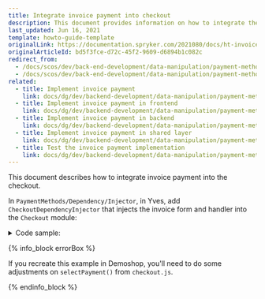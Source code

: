```yaml
---
title: Integrate invoice payment into checkout
description: This document provides information on how to integrate the invoice payment into the checkout.
last_updated: Jun 16, 2021
template: howto-guide-template
originalLink: https://documentation.spryker.com/2021080/docs/ht-invoice-payment-checkout
originalArticleId: bd5f3fce-d72c-45f2-9609-d6894b1c082c
redirect_from:
  - /docs/scos/dev/back-end-development/data-manipulation/payment-methods/invoice/integrate-invoice-payment-into-checkout.html
  - /docs/scos/dev/back-end-development/data-manipulation/payment-methods/invoice/integrating-invoice-payment-into-checkout.html
related:
  - title: Implement invoice payment
    link: docs/dg/dev/backend-development/data-manipulation/payment-methods/invoice/implement-invoice-payment.html
  - title: Implement invoice payment in frontend
    link: docs/dg/dev/backend-development/data-manipulation/payment-methods/invoice/implement-invoice-payment-in-frontend.html
  - title: Implement invoice payment in backend
    link: docs/dg/dev/backend-development/data-manipulation/payment-methods/invoice/implement-invoice-payment-in-backend.html
  - title: Implement invoice payment in shared layer
    link: docs/dg/dev/backend-development/data-manipulation/payment-methods/invoice/implement-invoice-payment-in-shared-layer.html
  - title: Test the invoice payment implementation
    link: docs/dg/dev/backend-development/data-manipulation/payment-methods/invoice/test-the-invoice-payment-implementation.html
---
```


This document describes how to integrate invoice payment into the checkout.

In `PaymentMethods/Dependency/Injector`, in Yves, add `CheckoutDependencyInjector` that injects the invoice form and handler into the `Checkout` module:

<details>
<summary>Code sample:</summary>

```php
<?php

namespace Pyz\Yves\PaymentMethods\Dependency\Injector;

use Spryker\Shared\Kernel\ContainerInterface;
use Spryker\Shared\Kernel\Dependency\Injector\DependencyInjectorInterface;
use Spryker\Yves\Checkout\CheckoutDependencyProvider;
use Pyz\Yves\PaymentMethods\Plugin\InvoiceHandlerPlugin;
use Pyz\Yves\PaymentMethods\Plugin\InvoiceSubFormPlugin;
use Spryker\Yves\StepEngine\Dependency\Plugin\Form\SubFormPluginCollection;
use Spryker\Yves\StepEngine\Dependency\Plugin\Handler\StepHandlerPluginCollection;
use Pyz\Shared\PaymentMethods\PaymentMethodsConstants;

class CheckoutDependencyInjector implements DependencyInjectorInterface
{
    /**
     * @param \Spryker\Shared\Kernel\ContainerInterface|\Spryker\Yves\Kernel\Container $container
     *
     * @return \Spryker\Shared\Kernel\ContainerInterface|\Spryker\Yves\Kernel\Container
     */
    public function inject(ContainerInterface $container)
    {
        $container = $this->injectPaymentSubForms($container);
        $container = $this->injectPaymentMethodHandler($container);

        return $container;
    }

    /**
     * @param \Spryker\Shared\Kernel\ContainerInterface $container
     *
     * @return \Spryker\Shared\Kernel\ContainerInterface
     */
    protected function injectPaymentSubForms(ContainerInterface $container)
    {
        $container->extend(static::PAYMENT_SUB_FORMS, function (SubFormPluginCollection $paymentSubForms) {
            $paymentSubForms->add(new InvoiceSubFormPlugin());

            return $paymentSubForms;
        });

        return $container;
    }

    /**
     * @param \Spryker\Shared\Kernel\ContainerInterface $container
     *
     * @return \Spryker\Shared\Kernel\ContainerInterface
     */
    protected function injectPaymentMethodHandler(ContainerInterface $container)
    {
        $container->extend(static::PAYMENT_METHOD_HANDLER, function (StepHandlerPluginCollection $paymentMethodHandler) {
            $paymentMethodHandler->add(new InvoiceHandlerPlugin(), PaymentMethodsConstants::PROVIDER);

            return $paymentMethodHandler;
        });

        return $container;
    }
}
```
</details>

{% info_block errorBox %}

If you recreate this example in Demoshop, you'll need to do some adjustments on `selectPayment()` from `checkout.js`.

{% endinfo_block %}
